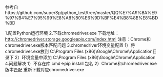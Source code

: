 参考自https://github.com/superSp/python_test/tree/master/QQ%E7%A9%BA%E9%97%B4%E7%95%99%E8%A8%80%E6%9D%BF%E4%B8%8B%E8%BD%BD

1.配置Python运行环境
2.下载chromedriver.exe
    下载地址：
    http://chromedriver.storage.googleapis.com/index.html
    注意：Chrome和chromedriver.exe版本匹配问题
3.chromedriver环境变量配置
    1）将chromedriver.exe放到
        C:\Program Files (x86)\Google\Chrome\Application目录下
    2）环境变量中添加
        C:\Program Files (x86)\Google\Chrome\Application
4.问题解决
    1）不存在库
        cmd->pip install 包名
    2）Chrome和chromedriver.exe版本匹配
        重新下载对应chromedriver.exe
